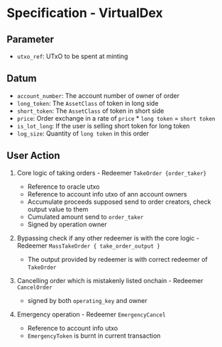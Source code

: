 # Specification - VirtualDex

## Parameter

- `utxo_ref`: UTxO to be spent at minting

## Datum

- `account_number`: The account number of owner of order
- `long_token`: The `AssetClass` of token in long side
- `short_token`: The `AssetClass` of token in short side
- `price`: Order exchange in a rate of `price` \* `long token` = `short token`
- `is_lot_long`: If the user is selling short token for long token
- `log_size`: Quantity of `long token` in this order

## User Action

1. Core logic of taking orders - Redeemer `TakeOrder {order_taker}`

   - Reference to oracle utxo
   - Reference to account info utxo of ann account owners
   - Accumulate proceeds supposed send to order creators, check output value to them
   - Cumulated amount send to `order_taker`
   - Signed by operation owner

2. Bypassing check if any other redeemer is with the core logic - Redeemer `MassTakeOrder { take_order_output }`

   - The output provided by redeemer is with correct redeemer of `TakeOrder`

3. Cancelling order which is mistakenly listed onchain - Redeemer `CancelOrder`

   - signed by both `operating_key` and owner

4. Emergency operation - Redeemer `EmergencyCancel`

   - Reference to account info utxo
   - `EmergencyToken` is burnt in current transaction
